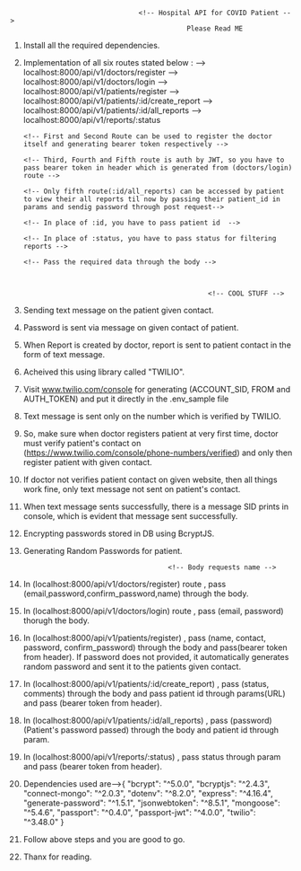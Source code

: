                                     <!-- Hospital API for COVID Patient -->
                                                Please Read ME

1. Install all the required dependencies.

2. Implementation of all six routes stated below : 
       --> localhost:8000/api/v1/doctors/register
       --> localhost:8000/api/v1/doctors/login
       --> localhost:8000/api/v1/patients/register
       --> localhost:8000/api/v1/patients/:id/create_report
       --> localhost:8000/api/v1/patients/:id/all_reports
       --> localhost:8000/api/v1/reports/:status


       <!-- First and Second Route can be used to register the doctor itself and generating bearer token respectively --> 

       <!-- Third, Fourth and Fifth route is auth by JWT, so you have to pass bearer token in header which is generated from (doctors/login) route -->
       
       <!-- Only fifth route(:id/all_reports) can be accessed by patient to view their all reports til now by passing their patient_id in params and sendig password through post request-->

       <!-- In place of :id, you have to pass patient id  -->

       <!-- In place of :status, you have to pass status for filtering reports -->
       
       <!-- Pass the required data through the body -->
       


                                                     <!-- COOL STUFF -->

3. Sending text message on the patient given contact.

4. Password is sent via message on given contact of patient.

5. When Report is created by doctor, report is sent to patient contact in the form of text message.

6. Acheived this using library called "TWILIO".

7. Visit www.twilio.com/console for generating (ACCOUNT_SID, FROM and AUTH_TOKEN) and put it directly in the .env_sample file

8. Text message is sent only on the number which is verified by TWILIO.

9. So, make sure when doctor registers patient at very first time, doctor must verify patient's contact on (https://www.twilio.com/console/phone-numbers/verified) and only then register patient with given contact.

10. If doctor not verifies patient contact on given website, then all things work fine, only text message not sent on patient's contact.

11. When text message sents successfully, there is a message SID prints in console, which is evident that message sent successfully.

12. Encrypting passwords stored in DB using BcryptJS.

13. Generating Random Passwords for patient.

                                            
                                            <!-- Body requests name -->

14. In (localhost:8000/api/v1/doctors/register) route , pass (email,password,confirm_password,name) through the body.

15. In (localhost:8000/api/v1/doctors/login) route , pass (email, password) thorugh the body.

16. In (localhost:8000/api/v1/patients/register) , pass (name, contact, password, confirm_password) through the body and pass(bearer    token from header).
    If password does not provided, it automatically generates random password and sent it to the patients given contact.

17. In (localhost:8000/api/v1/patients/:id/create_report) , pass (status, comments) through the body and pass patient id through params(URL) and pass (bearer token from header).

18. In (localhost:8000/api/v1/patients/:id/all_reports) , pass (password)(Patient's password passed) through the body and patient id through param.

19. In (localhost:8000/api/v1/reports/:status) , pass status through param and pass (bearer token from header).

20. Dependencies used are-->{
    "bcrypt": "^5.0.0",
    "bcryptjs": "^2.4.3",
    "connect-mongo": "^2.0.3",
    "dotenv": "^8.2.0",
    "express": "^4.16.4",
    "generate-password": "^1.5.1",
    "jsonwebtoken": "^8.5.1",
    "mongoose": "^5.4.6",
    "passport": "^0.4.0",
    "passport-jwt": "^4.0.0",
    "twilio": "^3.48.0"
    }

21. Follow above steps and you are good to go.

22. Thanx for reading.
